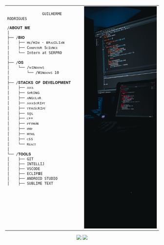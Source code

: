 <table align="center">
  <tr>
    <td style="width: 50%; vertical-align: top;">
      <p style="font-family: monospace; font-size: 16px;">
             
                    GUILHERME RODRIGUES
<div display=flex align="center" dir="auto">
</div>

    /𝐀𝐁𝐎𝐔𝐓 𝐌𝐄
    │
    ├── /𝐁𝐈𝐎
    │    ├── ʜᴇ/ʜɪᴍ - ʙʀᴀᴢɪʟɪᴀɴ                       
    │    ├── 𝙲ᴏᴍᴘᴜᴛᴇʀ 𝚂ᴄɪᴇɴᴄᴇ
    │    └── 𝙸ntern at SERPRO
    │
    ├── /𝐎𝐒
    │    └── /ᴡɪɴᴅᴏᴡꜱ
    │        └── /Wɪɴᴅᴏᴡꜱ 𝟣0
    │
    ├── /𝐒𝐓𝐀𝐂𝐊𝐒 𝐎𝐅 𝐃𝐄𝐕𝐄𝐋𝐎𝐏𝐌𝐄𝐍𝐓
    │    ├── ᴊᴀᴠᴀ 
    │    ├── sᴘʀɪɴɢ
    │    ├── ᴀɴɢᴜʟᴀʀ
    │    ├── ᴊᴀᴠᴀsᴄʀɪᴘᴛ
    │    ├── ᴛʏᴘᴇsᴄʀɪᴘᴛ
    │    ├── sǫʟ 
    │    ├── ᴄ++
    │    ├── ᴘʏᴛʜᴏɴ
    │    ├── ᴘʜᴘ
    │    ├── ʜᴛᴍʟ
    │    ├── ᴄss
    │    └── ʀᴇᴀᴄᴛ
    │
    └── /𝐓𝐎𝐎𝐋𝐒
    │    ├── 𝙶𝙸𝚃
    │    ├── 𝙸𝙽𝚃𝙴𝙻𝙻𝙸𝙹
    │    ├── 𝚅𝚂𝙲𝙾𝙳𝙴
    │    ├── 𝙴𝙲𝙻𝙸𝙿𝙎𝙴
    │    ├── 𝙰𝙽𝙳R𝙾𝙸𝙳 𝚂𝚃𝚄𝙳𝙸𝙾
    │    ├── 𝚂𝚄𝙱𝙻𝙸𝙼𝙴 𝚃𝙴𝚇𝚃

  <td style="width: 50%;">
       <img src="https://github.com/Guismx/Guismx/blob/main/2457810fa5a6461d3e5bf5a5d0646085.jpg?raw=true" alt="Angel"  style="width: 500px; height: 730px; border: none;"/>
    </td>
  </tr>
  
</table>
<div align="center" style="width: 100%;">
  <div>
  <a href="https://github.com/Guismx" style="color:#5c404000">
    <img width="55%" src="https://github-readme-stats.vercel.app/api?username=Guismx&amp;hide=&amp;count_private=true&amp;bg_color=0D1117&amp;theme=react&amp;hide_border=true&amp;show_icons=true" data-canonical-src="https://github-readme-stats.vercel.app/api?username=Guismx&amp;hide=&amp;count_private=true&amp;bg_color=0D1117&amp;theme=react&amp;hide_border=true&amp;show_icons=true" style="max-width: 100%;">
  </a>
  <a>
     <img width="40%" src="https://github-readme-stats.vercel.app/api/top-langs/?username=Guismx&amp;langs_count=10&amp;count_private=true&amp;layout=compact&amp;theme=react&amp;hide_border=true&amp;bg_color=0D1117" data-canonical-src="https://github-readme-stats.vercel.app/api/top-langs/?username=Guismx&amp;langs_count=10&amp;count_private=true&amp;layout=compact&amp;theme=react&amp;hide_border=true&amp;bg_color=4169E1" style="max-width: 100%;">
  </a>
</div>
</div>
